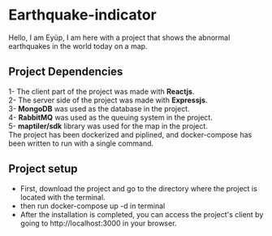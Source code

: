 # Earthquake-indicator

Hello, I am Eyüp, I am here with a project that shows the abnormal earthquakes in the world today on a map.

## Project Dependencies

1- The client part of the project was made with <b>Reactjs</b>.
<br>
2- The server side of the project was made with <b>Expressjs</b>.
<br>
3- <b>MongoDB</b> was used as the database in the project.
<br>
4- <b>RabbitMQ</b> was used as the queuing system in the project.
<br>
5- <b>maptiler/sdk</b> library was used for the map in the project.
<br>
The project has been dockerized and piplined, and docker-compose has been written to run with a single command.

## Project setup

<ul>
  <li>
    First, download the project and go to the directory where the project is located with the terminal.
  </li>
  <li>
    then run docker-compose up -d in terminal
  </li>
  <li>
    After the installation is completed, you can access the project's client by going to http://localhost:3000 in your browser.
  </li>
</ul>

